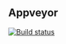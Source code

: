 ## Appveyor

[![Build status](https://ci.appveyor.com/api/projects/status/btxwmr48w1806u6u?svg=true)](https://ci.appveyor.com/project/unchainedraggedy/regexpsecond)
